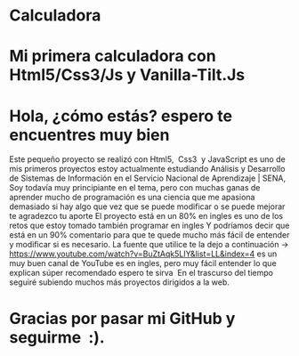 # Calculadora

# Mi primera calculadora con Html5/Css3/Js y Vanilla-Tilt.Js

# Hola, ¿cómo estás? espero te encuentres muy bien 

Este pequeño proyecto se realizó con Html5,  Css3  y JavaScript es uno de mis primeros proyectos estoy actualmente estudiando Análisis y Desarrollo de Sistemas de Información en el Servicio Nacional de Aprendizaje | SENA, Soy todavía muy principiante en el tema, pero con muchas ganas de aprender mucho de programación es una ciencia que me apasiona  demasiado si hay algo que vez que se puede modificar o se puede mejorar te agradezco tu aporte
El proyecto está en un 80% en ingles es uno de los retos que estoy tomado también programar en ingles
Y podríamos decir que está en un 90% comentario para que te quede mucho más fácil de entender y modificar si es necesario.
La fuente que utilice te la dejo a continuación -> https://www.youtube.com/watch?v=BuZtAqk5LIY&list=LL&index=4 es un muy buen canal de YouTube es en ingles, pero muy fácil entender lo que explican súper recomendado espero te sirva 
En el trascurso del tiempo seguiré subiendo muchos más proyectos dirigidos a la web.
# Gracias por pasar mi GitHub y seguirme  :).
